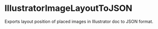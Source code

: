 # IllustratorImageLayoutToJSON
Exports layout position of placed images in Illustrator doc to JSON format.
